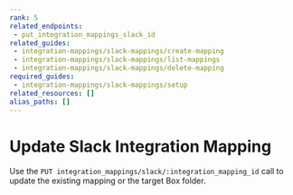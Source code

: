 ```yaml
---
rank: 5
related_endpoints:
 - put_integration_mappings_slack_id
related_guides: 
 - integration-mappings/slack-mappings/create-mapping
 - integration-mappings/slack-mappings/list-mappings
 - integration-mappings/slack-mappings/delete-mapping
required_guides:
 - integration-mappings/slack-mappings/setup
related_resources: []
alias_paths: []
---
```


# Update Slack Integration Mapping

Use the `PUT integration_mappings/slack/:integration_mapping_id`
call to update the existing mapping or the target Box folder.

<Samples id='put_integration_mappings_slack_id' />